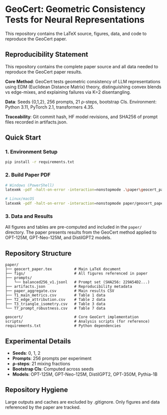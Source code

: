 # GeoCert: Geometric Consistency Tests for Neural Representations

This repository contains the LaTeX source, figures, data, and code to reproduce the GeoCert paper.

## Reproducibility Statement

This repository contains the complete paper source and all data needed to reproduce the GeoCert paper results.

**Core Method**: GeoCert tests geometric consistency of LLM representations using EDM (Euclidean Distance Matrix) theory, distinguishing convex blends vs edge-mixes, and explaining failures via K=2 disentangling.

**Data**: Seeds {0,1,2}, 256 prompts, 21 ρ-steps, bootstrap CIs. Environment: Python 3.11, PyTorch 2.1, transformers 4.35.

**Traceability**: Git commit hash, HF model revisions, and SHA256 of prompt files recorded in artifacts.json.

## Quick Start

### 1. Environment Setup
```bash
pip install -r requirements.txt
```

### 2. Build Paper PDF
```bash
# Windows (PowerShell)
latexmk -pdf -halt-on-error -interaction=nonstopmode .\paper\geocert_paper.tex

# Linux/macOS
latexmk -pdf -halt-on-error -interaction=nonstopmode paper/geocert_paper.tex
```

### 3. Data and Results
All figures and tables are pre-computed and included in the `paper/` directory. The paper presents results from the GeoCert method applied to OPT-125M, GPT-Neo-125M, and DistilGPT2 models.

## Repository Structure

```
paper/
├── geocert_paper.tex          # Main LaTeX document
├── figs/                      # All figures referenced in paper
├── prompts/
│   └── balanced256_v1.jsonl   # Prompt set (SHA256: 229A54D2...)
├── artifacts.json             # Reproducibility metadata
├── paper_aggregate.csv        # Main results CSV
├── T1_main_metrics.csv        # Table 1 data
├── T2_edge_attribution.csv    # Table 2 data
├── T3_triangle_isometry.csv   # Table 3 data
└── T7_prompt_robustness.csv   # Table 7 data

geocert/                       # Core GeoCert implementation
scripts/                       # Analysis scripts (for reference)
requirements.txt               # Python dependencies
```

## Experimental Details

- **Seeds**: 0, 1, 2
- **Prompts**: 256 prompts per experiment
- **ρ-steps**: 21 mixing fractions
- **Bootstrap CIs**: Computed across seeds
- **Models**: OPT-125M, GPT-Neo-125M, DistilGPT2, OPT-350M, Pythia-1B

## Repository Hygiene

Large outputs and caches are excluded by .gitignore. Only figures and data referenced by the paper are tracked.
